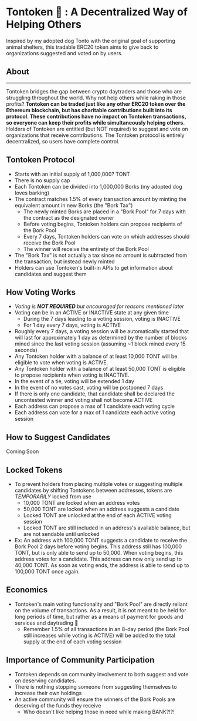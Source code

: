 # Tontoken :dog: : A Decentralized Way of Helping Others
Inspired by my adopted dog Tonto with the original goal of supporting animal shelters, this tradable ERC20 token aims to give back to organizations suggested and voted on by users.

## About
---
Tontoken bridges the gap between crypto daytraders and those who are struggling throughout the world. Why not help others while raking in those profits? __Tontoken can be traded just like any other ERC20 token over the Ethereum blockchain, but has charitable contributions built into its protocol. These contributions have no impact on Tontoken transactions, so everyone can keep their profits while simultaneously helping others.__ Holders of Tontoken are entitled (but NOT required) to suggest and vote on organizations that receive contributions. The Tontoken protocol is entirely decentralized, so users have complete control.

## Tontoken Protocol
* Starts with an initial supply of 1,000,000? TONT
* There is no supply cap
* Each Tontoken can be divided into 1,000,000 Borks (my adopted dog loves barking)
* The contract matches 1.5% of every transaction amount by minting the equivalent amount in new Borks (the "Bork Tax")
    * The newly minted Borks are placed in a "Bork Pool" for 7 days with the contract as the designated owner
    * Before voting begins, Tontoken holders can propose recipients of the Bork Pool
    * Every 7 days, Tontoken holders can vote on which addresses should receive the Bork Pool
    * The winner will receive the entirety of the Bork Pool
* The "Bork Tax" is not actually a tax since no amount is subtracted from the transaction, but instead newly minted
* Holders can use Tontoken's built-in APIs to get information about candidates and suggest them

## How Voting Works
* _Voting is __NOT REQUIRED__ but encouraged for reasons mentioned later_
* Voting can be in an ACTIVE or INACTIVE state at any given time
    * During the 7 days leading to a voting session, voting is INACTIVE
    * For 1 day every 7 days, voting is ACTIVE
* Roughly every 7 days, a voting session will be automatically started that will last for approximately 1 day as determined by the number of blocks mined since the last voting session (assuming ~1 block mined every 15 seconds)
* Any Tontoken holder with a balance of at least 10,000 TONT will be eligible to vote when voting is ACTIVE.
* Any Tontoken holder with a balance of at least 50,000 TONT is eligible to propose recipients when voting is INACTIVE.
* In the event of a tie, voting will be extended 1 day
* In the event of no votes cast, voting will be postponed 7 days
* If there is only one candidate, that candidate shall be declared the uncontested winner and voting shall not become ACTIVE
* Each address can propose a max of 1 candidate each voting cycle
* Each address can vote for a max of 1 candidate each active voting session

## How to Suggest Candidates
Coming Soon

## Locked Tokens
* To prevent holders from placing multiple votes or suggesting multiple candidates by shifting Tontokens between addresses, tokens are _TEMPORARILY_ locked from use
    * 10,000 TONT are locked when an address votes
    * 50,000 TONT are locked when an address suggests a candidate
    * Locked TONT are unlocked at the end of each ACTIVE voting session
    * Locked TONT are still included in an address's available balance, but are not sendable until unlocked
* Ex: An address with 100,000 TONT suggests a candidate to receive the Bork Pool 2 days before voting begins. This address still has 100,000 TONT, but is only able to send up to 50,000. When voting begins, this address votes for a candidate. This address can now only send up to 40,000 TONT. As soon as voting ends, the address is able to send up to 100,000 TONT once again.

## Economics
* Tontoken's main voting functionality and "Bork Pool" are directly reliant on the volume of transactions. As a result, it is not meant to be held for long periods of time, but rather as a means of payment for goods and services and daytrading :rainbow:
    * Remember 1.5% of all transactions in an 8-day period (the Bork Pool still increases while voting is ACTIVE) will be added to the total supply at the end of each voting session

## Importance of Community Participation
* Tontoken depends on community involvement to both suggest and vote on deserving candidates.
* There is nothing stopping someone from suggesting themselves to increase their own holdings
* An active community will ensure the winners of the Bork Pools are deserving of the funds they receive
    * Who doesn't like helping those in need while making BANK?!?!